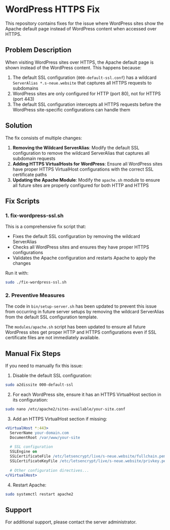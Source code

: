 # WordPress HTTPS Fix

This repository contains fixes for the issue where WordPress sites show the Apache default page instead of WordPress content when accessed over HTTPS.

## Problem Description

When visiting WordPress sites over HTTPS, the Apache default page is shown instead of the WordPress content. This happens because:

1. The default SSL configuration (`000-default-ssl.conf`) has a wildcard `ServerAlias *.s-neue.website` that captures all HTTPS requests to subdomains
2. WordPress sites are only configured for HTTP (port 80), not for HTTPS (port 443)
3. The default SSL configuration intercepts all HTTPS requests before the WordPress site-specific configurations can handle them

## Solution

The fix consists of multiple changes:

1. **Removing the Wildcard ServerAlias**: Modify the default SSL configuration to remove the wildcard ServerAlias that captures all subdomain requests
2. **Adding HTTPS VirtualHosts for WordPress**: Ensure all WordPress sites have proper HTTPS VirtualHost configurations with the correct SSL certificate paths
3. **Updating the Apache Module**: Modify the `apache.sh` module to ensure all future sites are properly configured for both HTTP and HTTPS

## Fix Scripts

### 1. fix-wordpress-ssl.sh

This is a comprehensive fix script that:

- Fixes the default SSL configuration by removing the wildcard ServerAlias
- Checks all WordPress sites and ensures they have proper HTTPS configurations
- Validates the Apache configuration and restarts Apache to apply the changes

Run it with:

```bash
sudo ./fix-wordpress-ssl.sh
```

### 2. Preventive Measures

The code in `bin/setup-server.sh` has been updated to prevent this issue from occurring in future server setups by removing the wildcard ServerAlias from the default SSL configuration template.

The `modules/apache.sh` script has been updated to ensure all future WordPress sites get proper HTTP and HTTPS configurations even if SSL certificate files are not immediately available.

## Manual Fix Steps

If you need to manually fix this issue:

1. Disable the default SSL configuration:

```bash
sudo a2dissite 000-default-ssl
```

2. For each WordPress site, ensure it has an HTTPS VirtualHost section in its configuration:

```bash
sudo nano /etc/apache2/sites-available/your-site.conf
```

3. Add an HTTPS VirtualHost section if missing:

```apache
<VirtualHost *:443>
  ServerName your-domain.com
  DocumentRoot /var/www/your-site
  
  # SSL configuration
  SSLEngine on
  SSLCertificateFile /etc/letsencrypt/live/s-neue.website/fullchain.pem
  SSLCertificateKeyFile /etc/letsencrypt/live/s-neue.website/privkey.pem
  
  # Other configuration directives...
</VirtualHost>
```

4. Restart Apache:

```bash
sudo systemctl restart apache2
```

## Support

For additional support, please contact the server administrator.
